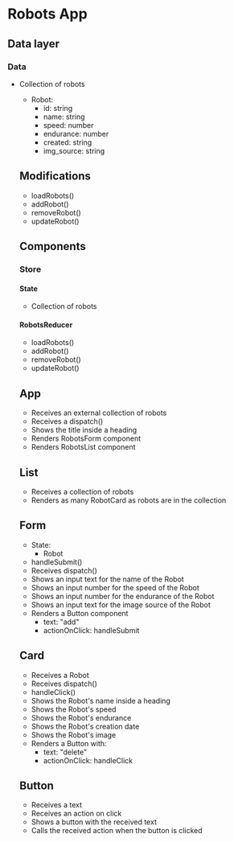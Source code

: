# Robots App

## Data layer

### Data

- Collection of robots

  - Robot:
    - id: string
    - name: string
    - speed: number
    - endurance: number
    - created: string
    - img_source: string

  ## Modifications

  - loadRobots()
  - addRobot()
  - removeRobot()
  - updateRobot()

  ## Components

  ### Store

  #### State

  - Collection of robots

  #### RobotsReducer

  - loadRobots()
  - addRobot()
  - removeRobot()
  - updateRobot()

  ## App

  - Receives an external collection of robots
  - Receives a dispatch()
  - Shows the title inside a heading
  - Renders RobotsForm component
  - Renders RobotsList component

  ## List

  - Receives a collection of robots
  - Renders as many RobotCard as robots are in the collection

  ## Form

  - State:
    - Robot
  - handleSubmit()
  - Receives dispatch()
  - Shows an input text for the name of the Robot
  - Shows an input number for the speed of the Robot
  - Shows an input number for the endurance of the Robot
  - Shows an input text for the image source of the Robot
  - Renders a Button component
    - text: "add"
    - actionOnClick: handleSubmit

  ## Card

  - Receives a Robot
  - Receives dispatch()
  - handleClick()
  - Shows the Robot's name inside a heading
  - Shows the Robot's speed
  - Shows the Robot's endurance
  - Shows the Robot's creation date
  - Shows the Robot's image
  - Renders a Button with:
    - text: "delete"
    - actionOnClick: handleClick

  ## Button

  - Receives a text
  - Receives an action on click
  - Shows a button with the received text
  - Calls the received action when the button is clicked
